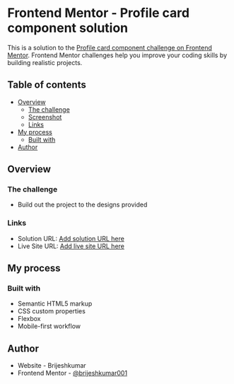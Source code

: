 # Frontend Mentor - Profile card component solution

This is a solution to the [Profile card component challenge on Frontend Mentor](https://www.frontendmentor.io/challenges/profile-card-component-cfArpWshJ). Frontend Mentor challenges help you improve your coding skills by building realistic projects. 

## Table of contents

- [Overview](#overview)
  - [The challenge](#the-challenge)
  - [Screenshot](#screenshot)
  - [Links](#links)
- [My process](#my-process)
  - [Built with](#built-with)
- [Author](#author)

## Overview

### The challenge

- Build out the project to the designs provided

### Links

- Solution URL: [Add solution URL here](https://github.com/HelloBrijesh/FrontendMentor/tree/main/profile-card-component-main)
- Live Site URL: [Add live site URL here](https://hellobrijesh.github.io/FrontendMentor/profile-card-component-main/)

## My process

### Built with

- Semantic HTML5 markup
- CSS custom properties
- Flexbox
- Mobile-first workflow

## Author

- Website - Brijeshkumar
- Frontend Mentor - [@brijeshkumar001](https://www.frontendmentor.io/profile/brijeshkumar001)
